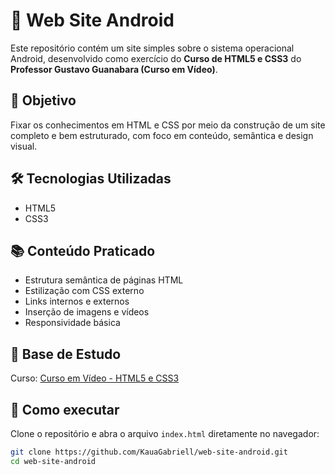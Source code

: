 # 🤖 Web Site Android

Este repositório contém um site simples sobre o sistema operacional Android, desenvolvido como exercício do **Curso de HTML5 e CSS3** do **Professor Gustavo Guanabara (Curso em Vídeo)**.

## 🎯 Objetivo

Fixar os conhecimentos em HTML e CSS por meio da construção de um site completo e bem estruturado, com foco em conteúdo, semântica e design visual.

## 🛠 Tecnologias Utilizadas

- HTML5
- CSS3

## 📚 Conteúdo Praticado

- Estrutura semântica de páginas HTML
- Estilização com CSS externo
- Links internos e externos
- Inserção de imagens e vídeos
- Responsividade básica

## 📘 Base de Estudo

Curso: [Curso em Vídeo - HTML5 e CSS3](https://www.cursoemvideo.com/)

## 🧪 Como executar

Clone o repositório e abra o arquivo `index.html` diretamente no navegador:

```bash
git clone https://github.com/KauaGabriell/web-site-android.git
cd web-site-android
